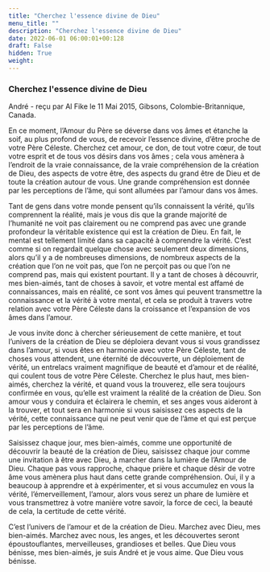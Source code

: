 ```yaml
---
title: "Cherchez l'essence divine de Dieu"
menu_title: ""
description: "Cherchez l'essence divine de Dieu"
date: 2022-06-01 06:00:01+00:128
draft: False
hidden: True
weight:
---
```

### Cherchez l'essence divine de Dieu

André - reçu par Al Fike le 11 Mai 2015, Gibsons, Colombie-Britannique, Canada.

En ce moment, l’Amour du Père se déverse dans vos âmes et étanche la soif, au plus profond de vous, de recevoir l’essence divine, d’être proche de votre Père Céleste. Cherchez cet amour, ce don, de tout votre cœur, de tout votre esprit et de tous vos désirs dans vos âmes ; cela vous amènera à l’endroit de la vraie connaissance, de la vraie compréhension de la création de Dieu, des aspects de votre être, des aspects du grand être de Dieu et de toute la création autour de vous. Une grande compréhension est donnée par les perceptions de l’âme, qui sont allumées par l’amour dans vos âmes.

Tant de gens dans votre monde pensent qu’ils connaissent la vérité, qu’ils comprennent la réalité, mais je vous dis que la grande majorité de l’humanité ne voit pas clairement ou ne comprend pas avec une grande profondeur la véritable existence qui est la création de Dieu. En fait, le mental est tellement limité dans sa capacité à comprendre la vérité. C’est comme si on regardait quelque chose avec seulement deux dimensions, alors qu’il y a de nombreuses dimensions, de nombreux aspects de la création que l’on ne voit pas, que l’on ne perçoit pas ou que l’on ne comprend pas, mais qui existent pourtant. Il y a tant de choses à découvrir, mes bien-aimés, tant de choses à savoir, et votre mental est affamé de connaissances, mais en réalité, ce sont vos âmes qui peuvent transmettre la connaissance et la vérité à votre mental, et cela se produit à travers votre relation avec votre Père Céleste dans la croissance et l’expansion de vos âmes dans l’amour.

Je vous invite donc à chercher sérieusement de cette manière, et tout l’univers de la création de Dieu se déploiera devant vous si vous grandissez dans l’amour, si vous êtes en harmonie avec votre Père Céleste, tant de choses vous attendent, une éternité de découverte, un déploiement de vérité, un entrelacs vraiment magnifique de beauté et d’amour et de réalité, qui coulent tous de votre Père Céleste. Cherchez le plus haut, mes bien-aimés, cherchez la vérité, et quand vous la trouverez, elle sera toujours confirmée en vous, qu’elle est vraiment la réalité de la création de Dieu. Son amour vous y conduira et éclairera le chemin, et ses anges vous aideront à la trouver, et tout sera en harmonie si vous saisissez ces aspects de la vérité, cette connaissance qui ne peut venir que de l’âme et qui est perçue par les perceptions de l’âme.

Saisissez chaque jour, mes bien-aimés, comme une opportunité de découvrir la beauté de la création de Dieu, saisissez chaque jour comme une invitation à être avec Dieu, à marcher dans la lumière de l’Amour de Dieu. Chaque pas vous rapproche, chaque prière et chaque désir de votre âme vous amènera plus haut dans cette grande compréhension. Oui, il y a beaucoup à apprendre et à expérimenter, et si vous accumulez en vous la vérité, l’émerveillement, l’amour, alors vous serez un phare de lumière et vous transmettrez à votre manière votre savoir, la force de ceci, la beauté de cela, la certitude de cette vérité.

C’est l’univers de l’amour et de la création de Dieu. Marchez avec Dieu, mes bien-aimés. Marchez avec nous, les anges, et les découvertes seront époustouflantes, merveilleuses, grandioses et belles. Que Dieu vous bénisse, mes bien-aimés, je suis André et je vous aime. Que Dieu vous bénisse.
